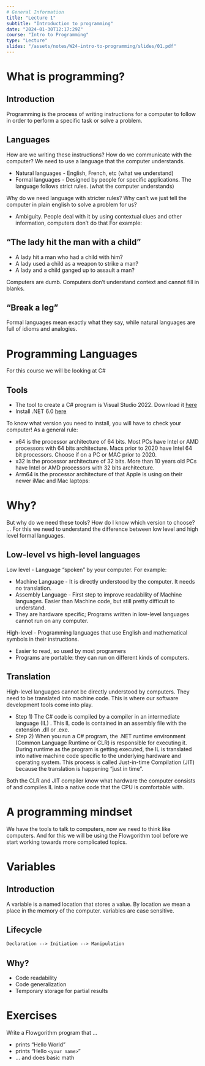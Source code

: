 ```yaml
---
# General Information
title: "Lecture 1"
subtitle: "Introduction to programming"
date: "2024-01-30T12:17:29Z"
course: "Intro to Programming"
type: "Lecture"
slides: "/assets/notes/W24-intro-to-programming/slides/01.pdf"
---
```


# What is programming?

## Introduction

Programming is the process of writing instructions for a computer to follow in order to perform a specific task or solve a problem.

## Languages

How are we writing these instructions? How do we communicate with the computer? We need to use a language that the computer understands.

- Natural languages - English, French, etc (what we understand)
- Formal languages - Designed by people for specific applications. The language follows strict rules. (what the computer understands)

Why do we need language with stricter rules? Why can’t we just tell the computer in plain english to solve a problem for us?

- Ambiguity. People deal with it by using contextual clues and other information, computers don’t do that For example:

## “The lady hit the man with a child”

- A lady hit a man who had a child with him?
- A lady used a child as a weapon to strike a man?
- A lady and a child ganged up to assault a man?

Computers are dumb. Computers don’t understand context and cannot fill in blanks.

## “Break a leg”

Formal languages mean exactly what they say, while natural languages are full of idioms and analogies.

# Programming Languages

For this course we will be looking at C#

## Tools

- The tool to create a C# program is Visual Studio 2022​. Download it [here](https://visualstudio.microsoft.com/vs/community/)
- Install .NET 6.0 [here](https://dotnet.microsoft.com/en-us/download/visual-studio-sdks)

To know what version you need to install, you will have to check your computer! As a general rule:

- x64 is the processor architecture of 64 bits. Most PCs have Intel or AMD processors with 64 bits architecture. Macs prior to 2020 have Intel 64 bit processors. Choose if on a PC or MAC prior to 2020.
- x32 is the processor architecture of 32 bits. More than 10 years old PCs have Intel or AMD processors with 32 bits architecture.
- Arm64 is the processor architecture of that Apple is using on their newer iMac and Mac laptops:

# Why?

But why do we need these tools? How do I know which version to choose?
… For this we need to understand the difference between low level and high level formal languages.

## Low-level vs high-level languages

Low level - Language “spoken” by your computer. For example:

- Machine Language - It is directly understood by the computer. It needs no translation.
- Assembly Language - First step to improve readability of Machine languages. Easier than Machine code, but still pretty difficult to understand.
- They are hardware specific; Programs written in low-level languages cannot run on any computer.

High-level - Programming languages that use English and mathematical symbols in their instructions.

- Easier to read, so used by most programers
- Programs are portable: they can run on different kinds of computers.

## Translation

High-level languages cannot be directly understood by computers. They need to be translated into machine code. This is where our software development tools come into play.

- Step 1) The C# code is compiled by a compiler in an intermediate language (IL) . This IL code is contained in an assembly file with the extension .dll or .exe.
- Step 2) When you run a C# program, the .NET runtime environment (Common Language Runtime or CLR) is responsible for executing it. During runtime as the program is getting executed, the IL is translated into native machine code specific to the underlying hardware and operating system. This process is called Just-in-time Compilation (JIT) because the translation is happening “just in time”.

Both the CLR and JIT compiler know what hardware the computer consists of and compiles IL into a native code that the CPU is comfortable with.

# A programming mindset

We have the tools to talk to computers, now we need to think like computers. And for this we will be using the Flowgorithm tool before we start working towards more complicated topics.

# Variables

## Introduction

A variable is a named location that stores a value. By location we mean a place in the memory of the computer. variables are case sensitive.

## Lifecycle

```md
Declaration --> Initiation --> Manipulation
```

## Why?

- Code readability
- Code generalization
- Temporary storage for partial results

# Exercises

Write a Flowgorithm program that ...

- prints “Hello World”
- prints “Hello `<your name>`”
- ... and does basic math
